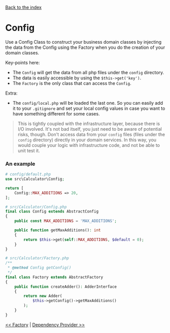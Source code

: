 [Back to the index](../docs)

# Config

Use a Config Class to construct your business domain classes by injecting the data from the Config using the Factory
when you do the creation of your domain classes.

Key-points here:

- The `Config` will get the data from all php files under the `config` directory.
- The data is easily accessible by using the `$this->get('key')`.
- The `Factory` is the only class that can access the `Config`.

Extra:

- The `config/local.php` will be loaded the last one. So you can easily add it to your `.gitignore` and set your local
  config values in case you want to have something different for some cases.

> This is tightly coupled with the infrastructure layer, because there is I/O involved.
> It's not bad itself, you just need to be aware of potential risks, though. Don't
> access data from your `config` files (files under the `config` directory) directly in your domain services.
> In this way, you would couple your logic with infrastructure code, and not be able to unit test it.

### An example

```php
# config/default.php
use src\Calculator\Config;

return [
    Config::MAX_ADDITIONS => 20,
];
```

```php
# src/Calculator/Config.php
final class Config extends AbstractConfig
{
    public const MAX_ADDITIONS = 'MAX_ADDITIONS';

    public function getMaxAdditions(): int
    {
        return $this->get(self::MAX_ADDITIONS, $default = 0);
    }
}
```

```php
# src/Calculator/Factory.php
/**
 * @method Config getConfig()
 */
final class Factory extends AbstractFactory
{
    public function createAdder(): AdderInterface
    {
        return new Adder(
            $this->getConfig()->getMaxAdditions()
        );
    }
}
```

[<< Factory](../docs/003_factory.md) | [Dependency Provider >>](../docs/005_dependency_provider.md)
